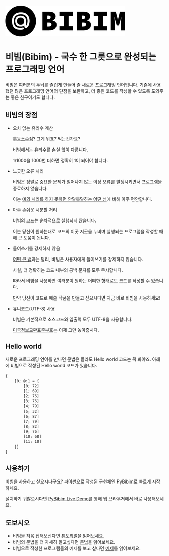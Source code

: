 ![Bibim logo](https://github.com/bibim-lang/bibim-lang.github.io/raw/master/logo.png)

# 비빔(Bibim) - 국수 한 그릇으로 완성되는 프로그래밍 언어
비빔은 여러분의 두뇌를 즐겁게 만들어 줄 새로운 프로그래밍 언어입니다. 기존에 사용했던 많은 프로그래밍 언어의 단점을 보완하고, 더 좋은 코드를 작성할 수 있도록 도와주는 좋은 친구이기도 합니다.

## 비빔의 장점
- 오차 없는 유리수 계산

    [부동소수점](https://ko.wikipedia.org/wiki/%EB%B6%80%EB%8F%99%EC%86%8C%EC%88%98%EC%A0%90)? 그게 뭐죠? 먹는건가요?

    비빔에서는 유리수를 손실 없이 다룹니다.

    1/1000을 1000번 더하면 정확히 1이 되어야 합니다.

- 느긋한 오류 처리

    비빔은 정말로 중요한 문제가 일어나지 않는 이상 오류를 발생시키면서 프로그램을 종료하지 않습니다.

    이는 [예외 처리를 하지 못하면 안달복달하는 어떤 섬](https://ko.wikipedia.org/wiki/%EC%9E%90%EC%99%80_%EC%84%AC)에 비해 아주 편안합니다.

- 아주 손쉬운 시분할 처리

    비빔의 코드는 순차적으로 실행되지 않습니다.

    이는 당신이 원하는대로 코드의 이곳 저곳을 누비며 실행되는 프로그램을 작성할 때에 큰 도움이 됩니다.

- 들여쓰기를 강제하지 않음

    [어떤 큰 뱀](https://ko.wikipedia.org/wiki/%ED%94%BC%ED%86%A4)과는 달리, 비빔은 사용자에게 들여쓰기를 강제하지 않습니다.

    사실, 더 정확히는 코드 내부의 공백 문자를 모두 무시합니다.

    따라서 비빔을 사용하면 여러분이 원하는 어떠한 형태로도 코드를 작성할 수 있습니다.

    만약 당신이 코드로 예술 작품을 만들고 싶으시다면 지금 바로 비빔을 사용하세요!

- 유니코드(UTF-8) 사용

    비빔은 기본적으로 소스코드와 입출력 모두 UTF-8을 사용합니다.

    [미국정보교환표준부호](https://ko.wikipedia.org/wiki/%EB%AF%B8%EA%B5%AD%EC%A0%95%EB%B3%B4%EA%B5%90%ED%99%98%ED%91%9C%EC%A4%80%EB%B6%80%ED%98%B8)는 이제 그만 놓아줍시다.

## Hello world
새로운 프로그래밍 언어를 만나면 문법은 몰라도 Hello world 코드는 꼭 봐야죠. 아래에 비빔으로 작성된 Hello world 코드가 있습니다.

```
{
    [0; @:1 = {
        [0; 72]
        [1; 69]
        [2; 76]
        [3; 76]
        [4; 79]
        [5; 32]
        [6; 87]
        [7; 79]
        [8; 82]
        [9; 76]
        [10; 68]
        [11; 10]
    }]
}
```

## 사용하기
비빔을 사용하고 싶으시다구요? 파이썬으로 작성된 구현체인 [PyBibim](https://github.com/bibim-lang/pybibim)로 빠르게 시작하세요.

설치하기 귀찮으시다면 [PyBibim Live Demo](http://bibim-lang.github.io/pybibim-demo/)를 통해 웹 브라우저에서 바로 사용해보세요.

## 도보시오
- 비빔을 처음 접해보신다면 [튜토리얼](https://github.com/bibim-lang/bibim-lang.github.io/blob/master/tutorial.md)을 읽어보세요.
- 비빔의 문법을 더 자세히 알고싶다면 [문법](https://github.com/bibim-lang/bibim-lang.github.io/blob/master/grammars.md)을 읽어보세요.
- 비빔으로 작성한 프로그램들의 예제를 보고 싶다면 [예제](https://github.com/bibim-lang/bibim-lang.github.io/blob/master/examples.md)를 읽어보세요.
